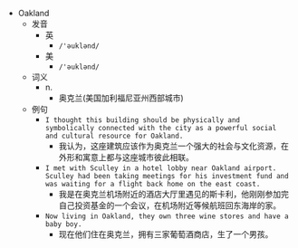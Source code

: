 - Oakland
  - 发音
    - 英
      - `/'əuklənd/`
    - 美
      - `/'əuklənd/`
  - 词义
    - n.
      - 奥克兰(美国加利福尼亚州西部城市)
  - 例句
    - `I thought this building should be physically and symbolically connected with the city as a powerful social and cultural resource for Oakland.`
      - 我认为，这座建筑应该作为奥克兰一个强大的社会与文化资源，在外形和寓意上都与这座城市彼此相联。
    - `I met with Sculley in a hotel lobby near Oakland airport. Sculley had been taking meetings for his investment fund and was waiting for a flight back home on the east coast.`
      - 我是在奥克兰机场附近的酒店大厅里遇见的斯卡利，他刚刚参加完自己投资基金的一个会议，在机场附近等候航班回东海岸的家。
    - `Now living in Oakland, they own three wine stores and have a baby boy.`
      - 现在他们住在奥克兰，拥有三家葡萄酒商店，生了一个男孩。

